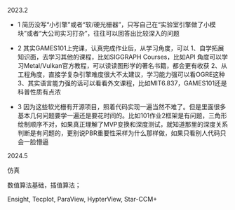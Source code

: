 2023.2

- 1
简历没写“小引擎”或者“软/硬光栅器”，只写自己在“实验室引擎做了小模块”或者“大公司实习打杂”，往往可以回答出比较深入的问题

- 2
其实GAMES101上完课，认真完成作业后，从学习角度，可以 1、自学拓展知识面，去学习其他的课程，比如SIGGRAPH Courses，比如API 角度可以学习Metal/Vulkan官方教程，可以读读图形学的著名书籍，都会更有收获 2、从工程角度，直接学复杂引擎难度很大不太建议，学习能力强可以看OGRE这种 3、其实语言能力强的话可以看看外文课程，比如MIT6.837，GAMES101还是科普性质有点浓

- 3
因为这些软光栅有开源项目，照着代码实现一遍当然不难了。但是里面很多基本几何问题要学一遍还是要花时间的。比如101作业2框架是有问题，三角形绘制顺序不对，如果真正理解了MVP变换和深度测试，就知道那里的深度关系判断是有问题的，更别说PBR重要性采样为什么那样做，如果只看别人代码只会一脸懵逼



2024.5

仿真

数值算法基础，插值算法；

Ensight, Tecplot, ParaView, HypterView, Star-CCM+


